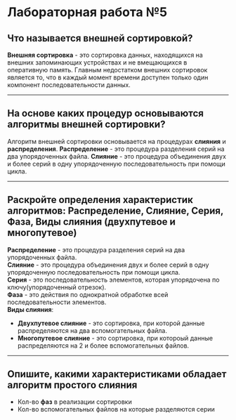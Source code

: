 # Лабораторная работа №5
## Что называется внешней сортировкой?
**Внешняя сортировка** - это сортировка данных, находящихся на внешних запоминающих устройствах и не вмещающихся в оперативную память. Главным недостатком внешних сортировок является то, что в каждый момент времени доступен только один компонент последовательности данных.

---
## На основе каких процедур основываются алгоритмы внешней сортировки?
Алгоритм внешней сортировки основывается на процедурах **слияния** и **распределения**. **Распределение** - это процедура разделения серий на два упорядоченных файла. **Слияние** - это процедура объединения двух и более серий в одну упорядоченную последовательность при помощи цикла.  


---
## Раскройте определения характеристик алгоритмов: Распределение, Слияние, Серия, Фаза, Виды слияния (двухпутевое и многопутевое)
**Распределение** - это процедура разделения серий на два упорядоченных файла.  
**Слияние** - это процедура объединения двух и более серий в одну упорядоченную последовательность при помощи цикла.  
**Серия** - это последовательность элементов, которая упорядочена по ключу(упорядоченный отрезок).  
**Фаза** -  это действия по однократной обработке всей последовательности элементов.  
**Виды слияния**:
- **Двухпутевое слияние** - это сортировка, при которой данные распределяются на два вспомогательных файла.
- **Многопутевое слияние** - это сортировка, при котороый данные распределяются на 2 и более вспомогательных файлов.

---
## Опишите, какими характеристиками обладает алгоритм простого слияния
- Кол-во **фаз** в реализации сортировки
- Кол-во вспомогательных файлов на которые разделяются серии